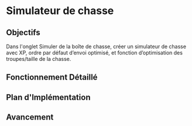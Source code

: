 # Simulateur de chasse

## Objectifs
Dans l'onglet Simuler de la boîte de chasse, créer un simulateur de chasse avec XP, ordre par défaut d’envoi optimisé, et fonction d’optimisation des troupes/taille de la chasse.

## Fonctionnement Détaillé

## Plan d'Implémentation

## Avancement